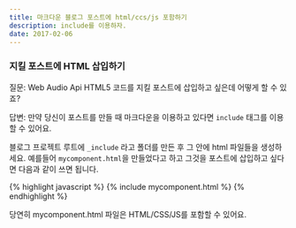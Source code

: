```yaml
---
title: 마크다운 블로그 포스트에 html/ccs/js 포함하기
description: include를 이용하자.
date: 2017-02-06
---
```


### 지킬 포스트에 HTML 삽입하기

질문: Web Audio Api HTML5 코드를 지킬 포스트에 삽입하고 싶은데 어떻게 할 수 있죠?

답변: 만약 당신이 포스트를 만들 때 마크다운을 이용하고 있다면 ```include``` 태그를 이용할 수 있어요. 

블로그 프로젝트 루트에 ```_include``` 라고 폴더를 만든 후 그 안에 html 파일들을 생성하세요. 예를들어 ```mycomponent.html```을 만들었다고 하고 그것을 포스트에 삽입하고 싶다면 다음과 같이 쓰면 됩니다. 

{% highlight javascript %}
	{% include mycomponent.html %}
{% endhighlight %}

당연히 mycomponent.html 파일은 HTML/CSS/JS를 포함할 수 있어요.

[Insert HTML to Jekyll post]: http://stackoverflow.com/questions/28178532/insert-html-to-jekyll-post